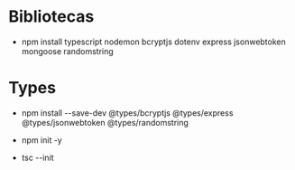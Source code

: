 # Bibliotecas
- npm install typescript nodemon bcryptjs  dotenv express  jsonwebtoken mongoose  randomstring
# Types
- npm install --save-dev @types/bcryptjs @types/express  @types/jsonwebtoken @types/randomstring

- npm init -y
- tsc --init